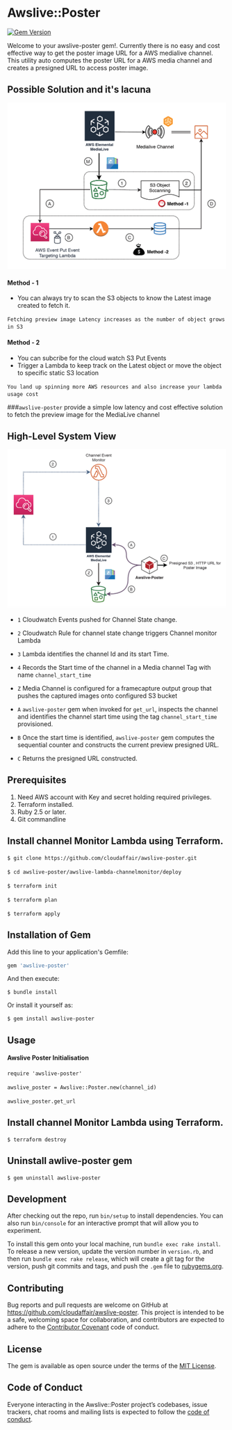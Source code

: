 # Awslive::Poster
[![Gem Version](https://badge.fury.io/rb/awslive-poster.svg)](https://badge.fury.io/rb/awslive-poster)

Welcome to your awslive-poster gem!. 
Currently there is no easy and cost effective way to get the poster image URL for a AWS medialive channel.
This utility auto computes the poster URL for a AWS media channel and creates a presigned URL to access poster image.

## Possible Solution and it's lacuna

![alt text](https://github.com/cloudaffair/awslive-poster/blob/master/misc/lacuna.png)

#### Method - 1

* You can always try to scan the S3 objects to know the Latest image created to fetch it.

`Fetching preview image Latency increases as the number of object grows in S3`

#### Method - 2

* You can subcribe for the cloud watch S3 Put Events
* Trigger a Lambda to keep track on the Latest object or move the object to specific static S3 location

`You land up spinning more AWS resources and also increase your lambda usage cost`

###`awslive-poster` provide a simple low latency and cost effective solution to fetch the preview image for the MediaLive channel

## High-Level System View

![alt text](https://github.com/cloudaffair/awslive-poster/blob/master/misc/highlevel-view.png)

* `1` Cloudwatch Events pushed for Channel State change.
* `2` Cloudwatch Rule for channel state change triggers Channel monitor Lambda
* `3` Lambda identifies the channel Id and its start Time.
* `4` Records the Start time of the channel in a Media channel Tag with name `channel_start_time`

* `Z` Media Channel is configured for a framecapture output group that pushes the captured images onto configured S3 bucket

* `A` `awslive-poster` gem when invoked for `get_url`, inspects the channel and identifies the channel start time using the tag `channel_start_time` provisioned.
* `B` Once the start time is identified, `awslive-poster` gem computes the sequential counter and constructs the current preview presigned URL.
* `C` Returns the presigned URL constructed.

## Prerequisites

1. Need AWS account with Key and secret holding required privileges.
2. Terraform installed.
3. Ruby 2.5 or later.
4. Git commandline

## Install channel Monitor Lambda using Terraform.
    
    $ git clone https://github.com/cloudaffair/awslive-poster.git
    
    $ cd awslive-poster/awslive-lambda-channelmonitor/deploy
    
    $ terraform init
    
    $ terraform plan
    
    $ terraform apply
    
    
## Installation of Gem

Add this line to your application's Gemfile:

```ruby
gem 'awslive-poster'
```

And then execute:

    $ bundle install

Or install it yourself as:

    $ gem install awslive-poster

## Usage

#### Awslive Poster Initialisation
    
    require 'awslive-poster'
    
    awslive_poster = Awslive::Poster.new(channel_id)

    awslive_poster.get_url
 
## Install channel Monitor Lambda using Terraform.

    $ terraform destroy

## Uninstall awlive-poster gem
    
    $ gem uninstall awslive-poster
   
## Development

After checking out the repo, run `bin/setup` to install dependencies. You can also run `bin/console` for an interactive prompt that will allow you to experiment.

To install this gem onto your local machine, run `bundle exec rake install`. To release a new version, update the version number in `version.rb`, and then run `bundle exec rake release`, which will create a git tag for the version, push git commits and tags, and push the `.gem` file to [rubygems.org](https://rubygems.org).

## Contributing

Bug reports and pull requests are welcome on GitHub at https://github.com/cloudaffair/awslive-poster. This project is intended to be a safe, welcoming space for collaboration, and contributors are expected to adhere to the [Contributor Covenant](http://contributor-covenant.org) code of conduct.

## License

The gem is available as open source under the terms of the [MIT License](https://opensource.org/licenses/MIT).

## Code of Conduct

Everyone interacting in the Awslive::Poster project’s codebases, issue trackers, chat rooms and mailing lists is expected to follow the [code of conduct](https://github.com/[USERNAME]/awslive-poster/blob/master/CODE_OF_CONDUCT.md).
